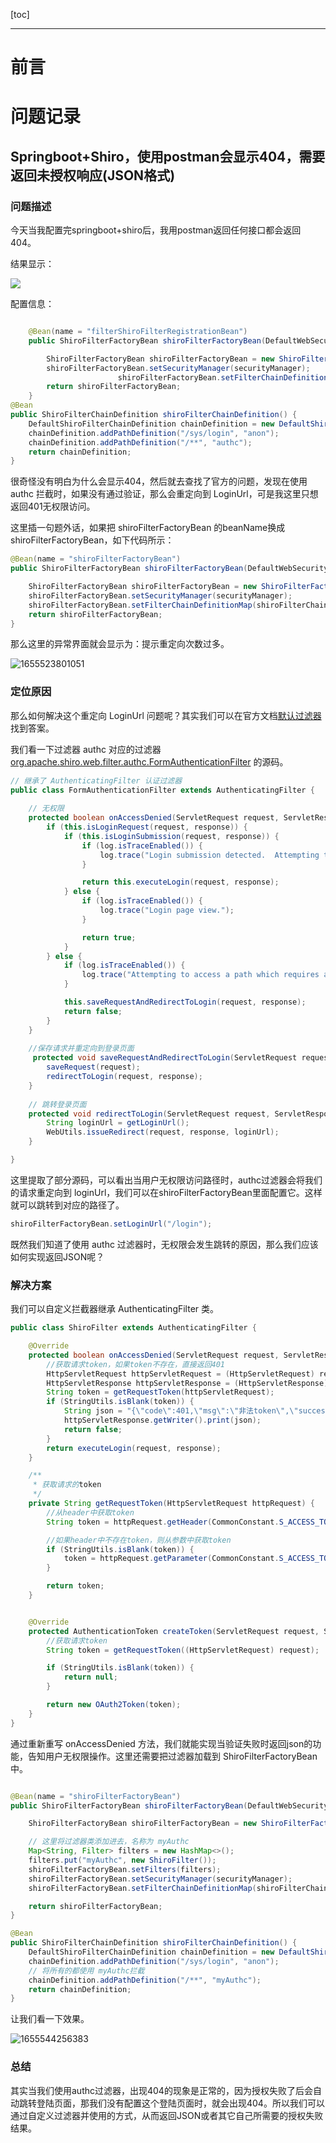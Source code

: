 [toc]

---

# 前言



# 问题记录

## Springboot+Shiro，使用postman会显示404，需要返回未授权响应(JSON格式)

### 问题描述

今天当我配置完springboot+shiro后，我用postman返回任何接口都会返回404。

结果显示：

![](springboot-shiro.assets/1655523548495.png)

配置信息：


```java

    @Bean(name = "filterShiroFilterRegistrationBean")
    public ShiroFilterFactoryBean shiroFilterFactoryBean(DefaultWebSecurityManager securityManager,ShiroFilterChainDefinition shiroFilterChainDefinition) {

        ShiroFilterFactoryBean shiroFilterFactoryBean = new ShiroFilterFactoryBean();
        shiroFilterFactoryBean.setSecurityManager(securityManager);
        				shiroFilterFactoryBean.setFilterChainDefinitionMap(shiroFilterChainDefinition.getFilterChainMap());
        return shiroFilterFactoryBean;
    }
@Bean
public ShiroFilterChainDefinition shiroFilterChainDefinition() {
    DefaultShiroFilterChainDefinition chainDefinition = new DefaultShiroFilterChainDefinition();
    chainDefinition.addPathDefinition("/sys/login", "anon");
    chainDefinition.addPathDefinition("/**", "authc");
    return chainDefinition;
}
```

很奇怪没有明白为什么会显示404，然后就去查找了官方的问题，发现在使用 authc 拦截时，如果没有通过验证，那么会重定向到 LoginUrl，可是我这里只想返回401无权限访问。

这里插一句题外话，如果把 shiroFilterFactoryBean 的beanName换成 shiroFilterFactoryBean，如下代码所示：

```java
@Bean(name = "shiroFilterFactoryBean")
public ShiroFilterFactoryBean shiroFilterFactoryBean(DefaultWebSecurityManager securityManager,ShiroFilterChainDefinition shiroFilterChainDefinition) {

    ShiroFilterFactoryBean shiroFilterFactoryBean = new ShiroFilterFactoryBean();
    shiroFilterFactoryBean.setSecurityManager(securityManager);
    shiroFilterFactoryBean.setFilterChainDefinitionMap(shiroFilterChainDefinition.getFilterChainMap());
    return shiroFilterFactoryBean;
}
```

那么这里的异常界面就会显示为：提示重定向次数过多。

![1655523801051](springboot-shiro.assets/1655523801051.png)

###  定位原因

那么如何解决这个重定向 LoginUrl 问题呢？其实我们可以在官方文档[默认过滤器](https://shiro.apache.org/web.html#default_filters)找到答案。

我们看一下过滤器 authc 对应的过滤器  [org.apache.shiro.web.filter.authc.FormAuthenticationFilter](https://shiro.apache.org/static/current/apidocs/org/apache/shiro/web/filter/authc/FormAuthenticationFilter.html) 的源码。

```java
// 继承了 AuthenticatingFilter 认证过滤器
public class FormAuthenticationFilter extends AuthenticatingFilter {
    
    // 无权限
    protected boolean onAccessDenied(ServletRequest request, ServletResponse response) throws Exception {
        if (this.isLoginRequest(request, response)) {
            if (this.isLoginSubmission(request, response)) {
                if (log.isTraceEnabled()) {
                    log.trace("Login submission detected.  Attempting to execute login.");
                }

                return this.executeLogin(request, response);
            } else {
                if (log.isTraceEnabled()) {
                    log.trace("Login page view.");
                }

                return true;
            }
        } else {
            if (log.isTraceEnabled()) {
                log.trace("Attempting to access a path which requires authentication.  Forwarding to the Authentication url [" + this.getLoginUrl() + "]");
            }

            this.saveRequestAndRedirectToLogin(request, response);
            return false;
        }
    }
    
    //保存请求并重定向到登录页面
     protected void saveRequestAndRedirectToLogin(ServletRequest request, ServletResponse response) throws IOException {
        saveRequest(request);
        redirectToLogin(request, response);
    }
    
    // 跳转登录页面
    protected void redirectToLogin(ServletRequest request, ServletResponse response) throws IOException {
        String loginUrl = getLoginUrl();
        WebUtils.issueRedirect(request, response, loginUrl);
    }

}
```

这里提取了部分源码，可以看出当用户无权限访问路径时，authc过滤器会将我们的请求重定向到 loginUrl，我们可以在shiroFilterFactoryBean里面配置它。这样就可以跳转到对应的路径了。

```java
shiroFilterFactoryBean.setLoginUrl("/login");
```

既然我们知道了使用 authc 过滤器时，无权限会发生跳转的原因，那么我们应该如何实现返回JSON呢？

### 解决方案

我们可以自定义拦截器继承 AuthenticatingFilter 类。

```java
public class ShiroFilter extends AuthenticatingFilter {

    @Override
    protected boolean onAccessDenied(ServletRequest request, ServletResponse response) throws Exception {
        //获取请求token，如果token不存在，直接返回401
        HttpServletRequest httpServletRequest = (HttpServletRequest) request;
        HttpServletResponse httpServletResponse = (HttpServletResponse) response;
        String token = getRequestToken(httpServletRequest);
        if (StringUtils.isBlank(token)) {
            String json = "{\"code\":401,\"msg\":\"非法token\",\"success\":false}";
            httpServletResponse.getWriter().print(json);
            return false;
        }
        return executeLogin(request, response);
    }

    /**
     * 获取请求的token
     */
    private String getRequestToken(HttpServletRequest httpRequest) {
        //从header中获取token
        String token = httpRequest.getHeader(CommonConstant.S_ACCESS_TOKEN);

        //如果header中不存在token，则从参数中获取token
        if (StringUtils.isBlank(token)) {
            token = httpRequest.getParameter(CommonConstant.S_ACCESS_TOKEN);
        }

        return token;
    }


    @Override
    protected AuthenticationToken createToken(ServletRequest request, ServletResponse response) {
        //获取请求token
        String token = getRequestToken((HttpServletRequest) request);

        if (StringUtils.isBlank(token)) {
            return null;
        }

        return new OAuth2Token(token);
    }
}
```

 通过重新重写 onAccessDenied 方法，我们就能实现当验证失败时返回json的功能，告知用户无权限操作。这里还需要把过滤器加载到 ShiroFilterFactoryBean 中。

```java

@Bean(name = "shiroFilterFactoryBean")
public ShiroFilterFactoryBean shiroFilterFactoryBean(DefaultWebSecurityManager securityManager,ShiroFilterChainDefinition shiroFilterChainDefinition) {

    ShiroFilterFactoryBean shiroFilterFactoryBean = new ShiroFilterFactoryBean();

    // 这里将过滤器类添加进去，名称为 myAuthc 
    Map<String, Filter> filters = new HashMap<>();
    filters.put("myAuthc", new ShiroFilter());
    shiroFilterFactoryBean.setFilters(filters);
    shiroFilterFactoryBean.setSecurityManager(securityManager);
    shiroFilterFactoryBean.setFilterChainDefinitionMap(shiroFilterChainDefinition.getFilterChainMap());

    return shiroFilterFactoryBean;
}

@Bean
public ShiroFilterChainDefinition shiroFilterChainDefinition() {
    DefaultShiroFilterChainDefinition chainDefinition = new DefaultShiroFilterChainDefinition();
    chainDefinition.addPathDefinition("/sys/login", "anon");
    // 将所有的都使用 myAuthc拦截
    chainDefinition.addPathDefinition("/**", "myAuthc");
    return chainDefinition;
}

```

让我们看一下效果。

![1655544256383](springboot-shiro.assets/1655544256383.png)

### 总结

其实当我们使用authc过滤器，出现404的现象是正常的，因为授权失败了后会自动跳转登陆页面，那我们没有配置这个登陆页面时，就会出现404。所以我们可以通过自定义过滤器并使用的方式，从而返回JSON或者其它自己所需要的授权失败结果。